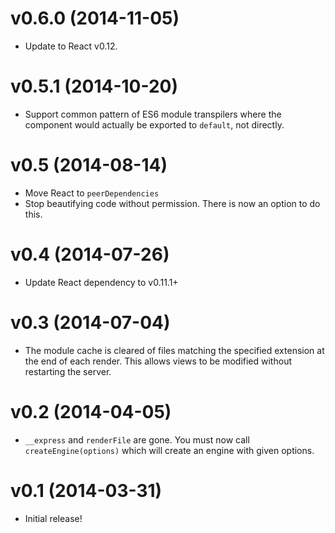 # v0.6.0 (2014-11-05)

* Update to React v0.12.

# v0.5.1 (2014-10-20)

* Support common pattern of ES6 module transpilers where the component would actually be exported to `default`, not directly.


# v0.5 (2014-08-14)

* Move React to `peerDependencies`
* Stop beautifying code without permission. There is now an option to do this.


# v0.4 (2014-07-26)

* Update React dependency to v0.11.1+


# v0.3 (2014-07-04)

* The module cache is cleared of files matching the specified extension at the end of each render. This allows views to be modified without restarting the server.


# v0.2 (2014-04-05)

* `__express` and `renderFile` are gone. You must now call `createEngine(options)` which will create an engine with given options.


# v0.1 (2014-03-31)

* Initial release!
